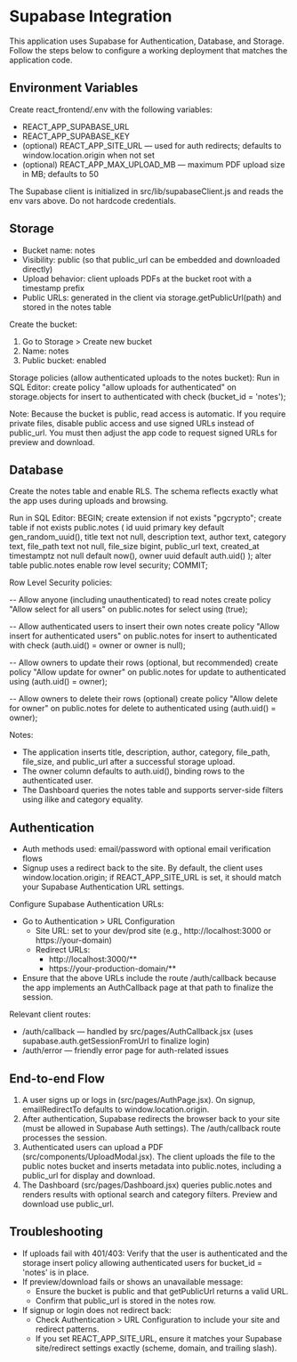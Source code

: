 # Supabase Integration

This application uses Supabase for Authentication, Database, and Storage. Follow the steps below to configure a working deployment that matches the application code.

## Environment Variables

Create react_frontend/.env with the following variables:
- REACT_APP_SUPABASE_URL
- REACT_APP_SUPABASE_KEY
- (optional) REACT_APP_SITE_URL — used for auth redirects; defaults to window.location.origin when not set
- (optional) REACT_APP_MAX_UPLOAD_MB — maximum PDF upload size in MB; defaults to 50

The Supabase client is initialized in src/lib/supabaseClient.js and reads the env vars above. Do not hardcode credentials.

## Storage

- Bucket name: notes
- Visibility: public (so that public_url can be embedded and downloaded directly)
- Upload behavior: client uploads PDFs at the bucket root with a timestamp prefix
- Public URLs: generated in the client via storage.getPublicUrl(path) and stored in the notes table

Create the bucket:
1) Go to Storage > Create new bucket
2) Name: notes
3) Public bucket: enabled

Storage policies (allow authenticated uploads to the notes bucket):
Run in SQL Editor:
create policy "allow uploads for authenticated"
on storage.objects for insert
to authenticated
with check (bucket_id = 'notes');

Note: Because the bucket is public, read access is automatic. If you require private files, disable public access and use signed URLs instead of public_url. You must then adjust the app code to request signed URLs for preview and download.

## Database

Create the notes table and enable RLS. The schema reflects exactly what the app uses during uploads and browsing.

Run in SQL Editor:
BEGIN;
create extension if not exists "pgcrypto";
create table if not exists public.notes (
  id uuid primary key default gen_random_uuid(),
  title text not null,
  description text,
  author text,
  category text,
  file_path text not null,
  file_size bigint,
  public_url text,
  created_at timestamptz not null default now(),
  owner uuid default auth.uid()
);
alter table public.notes enable row level security;
COMMIT;

Row Level Security policies:

-- Allow anyone (including unauthenticated) to read notes
create policy "Allow select for all users"
on public.notes
for select
using (true);

-- Allow authenticated users to insert their own notes
create policy "Allow insert for authenticated users"
on public.notes
for insert
to authenticated
with check (auth.uid() = owner or owner is null);

-- Allow owners to update their rows (optional, but recommended)
create policy "Allow update for owner"
on public.notes
for update
to authenticated
using (auth.uid() = owner);

-- Allow owners to delete their rows (optional)
create policy "Allow delete for owner"
on public.notes
for delete
to authenticated
using (auth.uid() = owner);

Notes:
- The application inserts title, description, author, category, file_path, file_size, and public_url after a successful storage upload.
- The owner column defaults to auth.uid(), binding rows to the authenticated user.
- The Dashboard queries the notes table and supports server-side filters using ilike and category equality.

## Authentication

- Auth methods used: email/password with optional email verification flows
- Signup uses a redirect back to the site. By default, the client uses window.location.origin; if REACT_APP_SITE_URL is set, it should match your Supabase Authentication URL settings.

Configure Supabase Authentication URLs:
- Go to Authentication > URL Configuration
  - Site URL: set to your dev/prod site (e.g., http://localhost:3000 or https://your-domain)
  - Redirect URLs:
    * http://localhost:3000/**
    * https://your-production-domain/**
- Ensure that the above URLs include the route /auth/callback because the app implements an AuthCallback page at that path to finalize the session.

Relevant client routes:
- /auth/callback — handled by src/pages/AuthCallback.jsx (uses supabase.auth.getSessionFromUrl to finalize login)
- /auth/error — friendly error page for auth-related issues

## End-to-end Flow

1) A user signs up or logs in (src/pages/AuthPage.jsx). On signup, emailRedirectTo defaults to window.location.origin.
2) After authentication, Supabase redirects the browser back to your site (must be allowed in Supabase Auth settings). The /auth/callback route processes the session.
3) Authenticated users can upload a PDF (src/components/UploadModal.jsx). The client uploads the file to the public notes bucket and inserts metadata into public.notes, including a public_url for display and download.
4) The Dashboard (src/pages/Dashboard.jsx) queries public.notes and renders results with optional search and category filters. Preview and download use public_url.

## Troubleshooting

- If uploads fail with 401/403: Verify that the user is authenticated and the storage insert policy allowing authenticated users for bucket_id = 'notes' is in place.
- If preview/download fails or shows an unavailable message:
  - Ensure the bucket is public and that getPublicUrl returns a valid URL.
  - Confirm that public_url is stored in the notes row.
- If signup or login does not redirect back:
  - Check Authentication > URL Configuration to include your site and redirect patterns.
  - If you set REACT_APP_SITE_URL, ensure it matches your Supabase site/redirect settings exactly (scheme, domain, and trailing slash).
